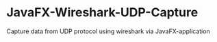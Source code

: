 # JavaFX-Wireshark-UDP-Capture
Capture data from UDP protocol using wireshark via JavaFX-application
